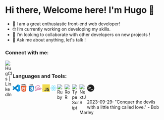 

# Hi there, Welcome here! I'm Hugo 👋

- 🤖 I am a great enthusiastic front-end web developer!
- 🤓 I’m currently working on developing my skills. 
- 🤝 I’m looking to collaborate with other developers on new projects !
- 💬 Ask me about anything, let's talk ! 


### Connect with me:


[<img align="left" alt="HugCls | LinkedIn" width="24px" src="https://cdn.jsdelivr.net/npm/simple-icons@v3/icons/linkedin.svg" />][linkedin]


<br />

### Languages and Tools:

<img align="left" alt="Visual Studio Code" width="24px" src="https://raw.githubusercontent.com/github/explore/80688e429a7d4ef2fca1e82350fe8e3517d3494d/topics/visual-studio-code/visual-studio-code.png" />
<img align="left" alt="HTML5" width="24px" src="https://raw.githubusercontent.com/github/explore/80688e429a7d4ef2fca1e82350fe8e3517d3494d/topics/html/html.png" />
<img align="left" alt="CSS3" width="24px" src="https://raw.githubusercontent.com/github/explore/80688e429a7d4ef2fca1e82350fe8e3517d3494d/topics/css/css.png" />
<img align="left" alt="Sass" width="24px" src="https://raw.githubusercontent.com/github/explore/80688e429a7d4ef2fca1e82350fe8e3517d3494d/topics/sass/sass.png" />
<img align="left" alt="JavaScript" width="24px" src="https://raw.githubusercontent.com/github/explore/80688e429a7d4ef2fca1e82350fe8e3517d3494d/topics/javascript/javascript.png" />
<img align="left" alt="React" width="24px" src="https://raw.githubusercontent.com/github/explore/80688e429a7d4ef2fca1e82350fe8e3517d3494d/topics/react/react.png" />
<img align="left" alt="Ruby" width="24px" src="https://upload.wikimedia.org/wikipedia/commons/7/73/Ruby_logo.svg" />
<img align="left" alt="RoR" width="24px" src="https://upload.wikimedia.org/wikipedia/commons/1/16/Ruby_on_Rails-logo.png" />
<img align="left" alt="TypeScript" width="24px" src="https://upload.wikimedia.org/wikipedia/commons/4/4c/Typescript_logo_2020.svg"/>
<img align="left" alt="NextJS" width="24px" src="https://upload.wikimedia.org/wikipedia/commons/8/8e/Nextjs-logo.svg"/>
<img align="left" alt="Terminal" width="24px" src="https://raw.githubusercontent.com/github/explore/80688e429a7d4ef2fca1e82350fe8e3517d3494d/topics/terminal/terminal.png" />   
<br/>



[linkedin]: https://www.linkedin.com/in/hugo-claisse-b9a22a222/

<br />



2023-09-29: "Conquer the devils with a little thing called love." - Bob Marley